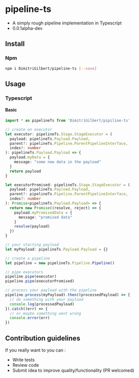 # pipeline-ts #

* A simply rough pipeline implementation in Typescript
* 0.0.1alpha-dev

## Install ##

### Npm ###

```bash
npm i DimitriGilbert/pipeline-ts [--save]
```

## Usage ##

### Typescript ###

#### Basic ####

```typescript
import * as pipelineTs from 'DimitriGilbert/pipiline-ts'

// create en executor
let executor: pipelineTs.Stage.StageExecutor = (
  payload: pipelineTs.Payload.Payload,
  parent?: pipelineTs.Pipeline.ParentPipelineInterface,
  index?: number
): pipelineTs.Payload.Payload => {
  payload.myData = {
    message: "some new data in the payload"
  }
  return payload
}

let executorPromised: pipelineTs.Stage.StageExecutor = (
  payload: pipelineTs.Payload.Payload,
  parent?: pipelineTs.Pipeline.ParentPipelineInterface,
  index?: number
): Promise<pipelineTs.Payload.Payload> => {
  return new Promise((resolve, reject) => {
    payload.myPromisedData = {
      message: "promised data"
    }
    resolve(payload)
  })
}

// your starting payload
let myPayload: pipelineTs.Payload.Payload = {}

// create a pipeline
let pipeline = new pipelineTs.Pipeline.Pipeline()

// pipe executors
pipeline.pipe(executor)
pipeline.pipe(executorPromised)

// process your payload with the pipeline
pipeline.process(myPayload).then((processedPayload) => {
  // do something with your payload
  console.log(processedPayload)
}).catch((err) => {
  // or maybe something went wrong
  console.error(err)
})
```

## Contribution guidelines ##

If you really want to you can :

* Write tests
* Review code
* Submit idea to improve quality/functionality (PR welcomed)
